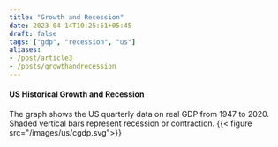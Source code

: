 ```yaml
---
title: "Growth and Recession"
date: 2023-04-14T10:25:51+05:45
draft: false
tags: ["gdp", "recession", "us"]
aliases:
- /post/article3
- /posts/growthandrecession
---
```


#### US Historical Growth and Recession
The graph shows the US quarterly data on real GDP from 1947 to 2020. Shaded vertical bars represent recession or contraction.
{{< figure src="/images/us/cgdp.svg">}}

